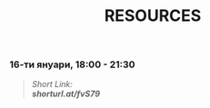 <h1 align="center">RESOURCES</h1>
    <br>

<h3>16-ти януари, 18:00 - 21:30</h3>

<blockquote><i>Short Link: <br> <b>shorturl.at/fvS79</b> </i></blockquote>
   
